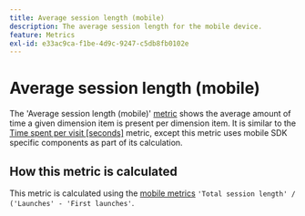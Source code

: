 ```yaml
---
title: Average session length (mobile)
description: The average session length for the mobile device.
feature: Metrics
exl-id: e33ac9ca-f1be-4d9c-9247-c5db8fb0102e
---
```

# Average session length (mobile)

The 'Average session length (mobile)' [metric](overview.md) shows the average amount of time a given dimension item is present per dimension item. It is similar to the [Time spent per visit [seconds]](https://experienceleague.adobe.com/docs/analytics/components/metrics/time-spent-per-visit.html) metric, except this metric uses mobile SDK specific components as part of its calculation.

## How this metric is calculated

This metric is calculated using the [mobile metrics](https://experienceleague.adobe.com/docs/mobile-services/using/get-started-ug/mobile-metrics/metrics-reference.html) `'Total session length' / ('Launches' - 'First launches'`.
